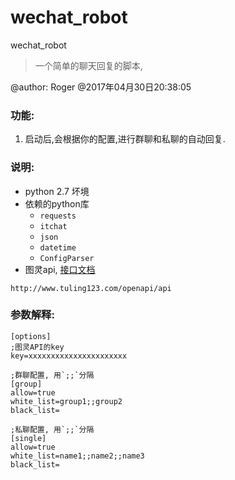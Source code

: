 # wechat_robot

wechat_robot

>一个简单的聊天回复的脚本,
>
@author: Roger @2017年04月30日20:38:05

### 功能:
1. 启动后,会根据你的配置,进行群聊和私聊的自动回复.

### 说明:
- python 2.7 坏境
- 依赖的python库
    - `requests`
    - `itchat`
    - `json`
    - `datetime`
    - `ConfigParser`
- 图灵api, [接口文档](https://www.kancloud.cn/turing/www-tuling123-com/718227)

```
http://www.tuling123.com/openapi/api
```

### 参数解释:

```
[options]
;图灵API的key
key=xxxxxxxxxxxxxxxxxxxxxx

;群聊配置, 用`;;`分隔
[group]
allow=true
white_list=group1;;group2
black_list=

;私聊配置, 用`;;`分隔
[single]
allow=true
white_list=name1;;name2;;name3
black_list=
```
